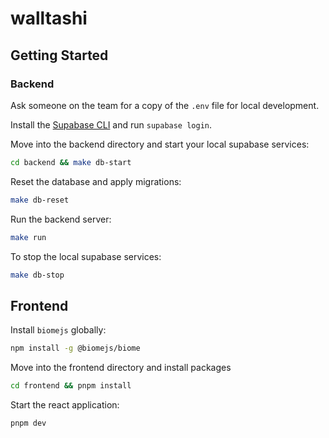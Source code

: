 # walltashi

## Getting Started

### Backend

Ask someone on the team for a copy of the `.env` file for local development.

Install the <a href="https://supabase.com/docs/guides/cli/getting-started?queryGroups=platform&platform=macos#installing-the-supabase-cli" target="_blank">Supabase CLI</a> and run `supabase login`.

Move into the backend directory and start your local supabase services:

```zsh
cd backend && make db-start
```

Reset the database and apply migrations:

```zsh
make db-reset
```

Run the backend server:

```zsh
make run
```

To stop the local supabase services:

```zsh
make db-stop
```

## Frontend

Install `biomejs` globally:

```zsh
npm install -g @biomejs/biome
```

Move into the frontend directory and install packages

```zsh
cd frontend && pnpm install
```

Start the react application:

```zsh
pnpm dev
```
